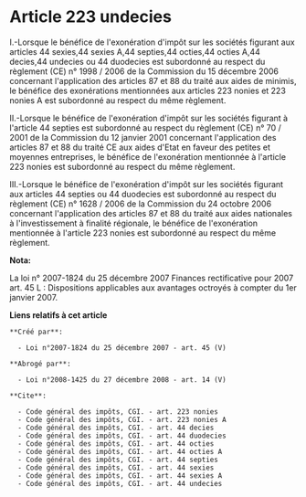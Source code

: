 # Article 223 undecies

I.-Lorsque le bénéfice de l'exonération d'impôt sur les sociétés figurant aux articles 44 sexies,44 sexies A,44 septies,44
octies,44 octies A,44 decies,44 undecies ou 44 duodecies est subordonné au respect du règlement (CE) n° 1998 / 2006 de la
Commission du 15 décembre 2006 concernant l'application des articles 87 et 88 du traité aux aides de minimis, le bénéfice des
exonérations mentionnées aux articles 223 nonies et 223 nonies A est subordonné au respect du même règlement. 

II.-Lorsque le bénéfice de l'exonération d'impôt sur les sociétés figurant à l'article 44 septies est subordonné au respect
du règlement (CE) n° 70 / 2001 de la Commission du 12 janvier 2001 concernant l'application des articles 87 et 88 du traité
CE aux aides d'Etat en faveur des petites et moyennes entreprises, le bénéfice de l'exonération mentionnée à l'article 223
nonies est subordonné au respect du même règlement. 

III.-Lorsque le bénéfice de l'exonération d'impôt sur les sociétés figurant aux articles 44 septies ou 44 duodecies est
subordonné au respect du règlement (CE) n° 1628 / 2006 de la Commission du 24 octobre 2006 concernant l'application des
articles 87 et 88 du traité aux aides nationales à l'investissement à finalité régionale, le bénéfice de l'exonération
mentionnée à l'article 223 nonies est subordonné au respect du même règlement.

**Nota:**

La loi n° 2007-1824 du 25 décembre 2007 Finances rectificative pour 2007 art. 45 L : Dispositions applicables aux avantages
octroyés à compter du 1er janvier 2007.

**Liens relatifs à cet article**

	**Créé par**:

	  - Loi n°2007-1824 du 25 décembre 2007 - art. 45 (V)

	**Abrogé par**:

	  - Loi n°2008-1425 du 27 décembre 2008 - art. 14 (V)

	**Cite**:

	  - Code général des impôts, CGI. - art. 223 nonies
	  - Code général des impôts, CGI. - art. 223 nonies A
	  - Code général des impôts, CGI. - art. 44 decies
	  - Code général des impôts, CGI. - art. 44 duodecies
	  - Code général des impôts, CGI. - art. 44 octies
	  - Code général des impôts, CGI. - art. 44 octies A
	  - Code général des impôts, CGI. - art. 44 septies
	  - Code général des impôts, CGI. - art. 44 sexies
	  - Code général des impôts, CGI. - art. 44 sexies A
	  - Code général des impôts, CGI. - art. 44 undecies
